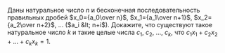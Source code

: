 Даны натуральное число $n$ и бесконечная последовательность правильных
дробей  $x_0={a_0\over n}$, $x_1={a_1\over n+1}$, 
$x_2={a_2\over n+2}$, $\dots$ ($a_i &lt; n+i$). 
Докажите, что существуют такое натуральное число $k$ и такие целые числа
$c_1$, $c_2$, $\dots$, $c_k$, что $c_1x_1+c_2x_2+\dots+c_kx_k=1.$